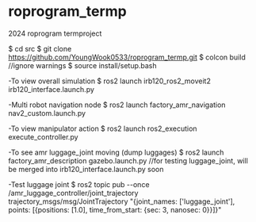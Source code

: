 # roprogram_termp
2024 roprogram termproject

$ cd src
$ git clone https://github.com/YoungWook0533/roprogram_termp.git
$ colcon build      //ignore warnings
$ source install/setup.bash

-To view overall simulation
$ ros2 launch irb120_ros2_moveit2 irb120_interface.launch.py

-Multi robot navigation node
$ ros2 launch factory_amr_navigation nav2_custom.launch.py

-To view manipulator action
$ ros2 launch ros2_execution execute_controller.py

-To see amr luggage_joint moving (dump luggages)
$ ros2 launch factory_amr_description gazebo.launch.py  //for testing luggage_joint, will be merged into irb120_interface.launch.py soon

-Test luggage joint
$ ros2 topic pub --once /amr_luggage_controller/joint_trajectory trajectory_msgs/msg/JointTrajectory "{joint_names: ['luggage_joint'], points: [{positions: [1.0], time_from_start: {sec: 3, nanosec: 0}}]}"